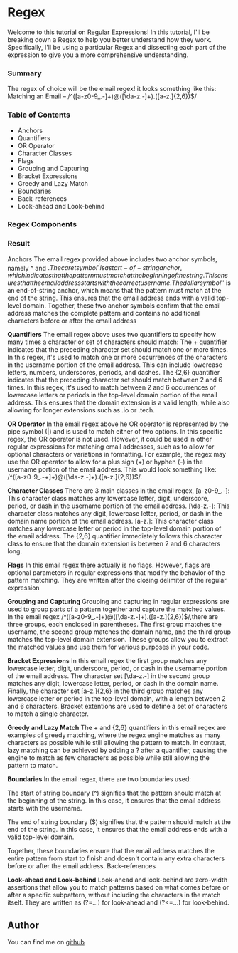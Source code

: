 # Regex 
Welcome to this tutorial on Regular Expressions! In this tutorial, I'll be breaking down a Regex to help you better understand how they work. Specifically, I'll be using a particular Regex and dissecting each part of the expression to give you a more comprehensive understanding.

### **Summary**
The regex of choice will be the email regex! it looks something like this: 
Matching an Email – /^([a-z0-9_\.-]+)@([\da-z\.-]+)\.([a-z\.]{2,6})$/


### **Table of Contents**
* Anchors
* Quantifiers
* OR Operator
* Character Classes
* Flags
* Grouping and Capturing
* Bracket Expressions 
* Greedy and Lazy Match 
* Boundaries
* Back-references
* Look-ahead and Look-behind 
### **Regex Components**


### **Result**
Anchors
The email regex provided above includes two anchor symbols, namely ^ and $. The caret symbol '^' is a start-of-string anchor, which indicates that the pattern must match at the beginning of the string. This ensures that the email address starts with the correct username. The dollar symbol '$' is an end-of-string anchor, which means that the pattern must match at the end of the string. This ensures that the email address ends with a valid top-level domain. Together, these two anchor symbols confirm that the email address matches the complete pattern and contains no additional characters before or after the email address

**Quantifiers**
The email regex above uses two quantifiers to specify how many times a character or set of characters should match:
The + quantifier indicates that the preceding character set should match one or more times. In this regex, it's used to match one or more occurrences of the characters in the username portion of the email address. This can include lowercase letters, numbers, underscores, periods, and dashes.
The {2,6} quantifier indicates that the preceding character set should match between 2 and 6 times. In this regex, it's used to match between 2 and 6 occurrences of lowercase letters or periods in the top-level domain portion of the email address. This ensures that the domain extension is a valid length, while also allowing for longer extensions such as .io or .tech.

**OR Operator**
In the email regex above he OR operator is represented by the pipe symbol (|) and is used to match either of two options.
In this specific regex, the OR operator is not used. However, it could be used in other regular expressions for matching email addresses, such as to allow for optional characters or variations in formatting.
For example, the regex may use the OR operator to allow for a plus sign (+) or hyphen (-) in the username portion of the email address. This would look something like: /^([a-z0-9_.-+]+)@([\da-z.-]+).([a-z.]{2,6})$/.

**Character Classes**
There are 3 main classes in the email regex, 
[a-z0-9_.-]: This character class matches any lowercase letter, digit, underscore, period, or dash in the username portion of the email address.
[\da-z.-]: This character class matches any digit, lowercase letter, period, or dash in the domain name portion of the email address.
[a-z.]: This character class matches any lowercase letter or period in the top-level domain portion of the email address. The {2,6} quantifier immediately follows this character class to ensure that the domain extension is between 2 and 6 characters long.

**Flags**
In this email regex there actually is no flags. However, flags are optional parameters in regular expressions that modify the behavior of the pattern matching. They are written after the closing delimiter of the regular expression 

**Grouping and Capturing**
Grouping and capturing in regular expressions are used to group parts of a pattern together and capture the matched values. In the email regex /^([a-z0-9_.-]+)@([\da-z.-]+).([a-z.]{2,6})$/,there are three groups, each enclosed in parentheses. The first group matches the username, the second group matches the domain name, and the third group matches the top-level domain extension. These groups allow you to extract the matched values and use them for various purposes in your code.

**Bracket Expressions**
In this email regex the first group matches any lowercase letter, digit, underscore, period, or dash in the username portion of the email address. The character set [\da-z\.-] in the second group matches any digit, lowercase letter, period, or dash in the domain name. Finally, the character set [a-z\.]{2,6} in the third group matches any lowercase letter or period in the top-level domain, with a length between 2 and 6 characters.
Bracket extentions are used to define a set of characters to match a single character.

**Greedy and Lazy Match**
The + and {2,6} quantifiers in this email regex are examples of greedy matching, where the regex engine matches as many characters as possible while still allowing the pattern to match. In contrast, lazy matching can be achieved by adding a ? after a quantifier, causing the engine to match as few characters as possible while still allowing the pattern to match.

**Boundaries**
In the email regex, there are two boundaries used:

The start of string boundary (^) signifies that the pattern should match at the beginning of the string. In this case, it ensures that the email address starts with the username.

The end of string boundary ($) signifies that the pattern should match at the end of the string. In this case, it ensures that the email address ends with a valid top-level domain.

Together, these boundaries ensure that the email address matches the entire pattern from start to finish and doesn't contain any extra characters before or after the email address.
Back-references

**Look-ahead and Look-behind**
Look-ahead and look-behind are zero-width assertions that allow you to match patterns based on what comes before or after a specific subpattern, without including the characters in the match itself. They are written as (?=...) for look-ahead and (?<=...) for look-behind.




## **Author**
You can find me on [github](https://github.com/RonaldMartinez00/)